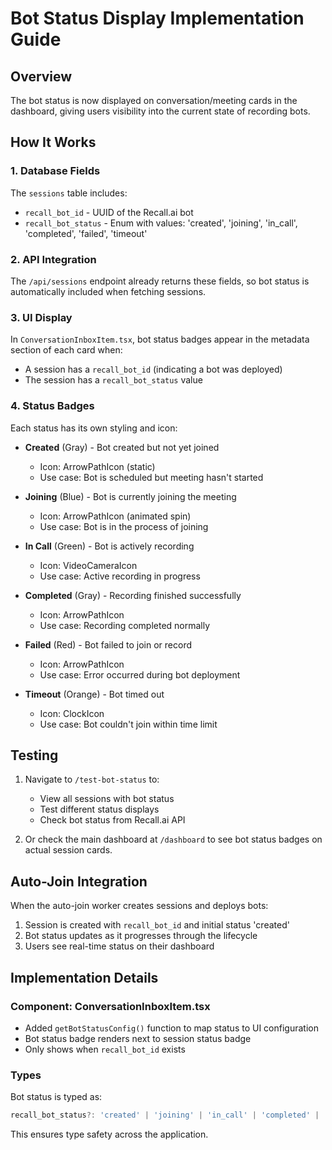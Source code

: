 # Bot Status Display Implementation Guide

## Overview
The bot status is now displayed on conversation/meeting cards in the dashboard, giving users visibility into the current state of recording bots.

## How It Works

### 1. Database Fields
The `sessions` table includes:
- `recall_bot_id` - UUID of the Recall.ai bot
- `recall_bot_status` - Enum with values: 'created', 'joining', 'in_call', 'completed', 'failed', 'timeout'

### 2. API Integration
The `/api/sessions` endpoint already returns these fields, so bot status is automatically included when fetching sessions.

### 3. UI Display
In `ConversationInboxItem.tsx`, bot status badges appear in the metadata section of each card when:
- A session has a `recall_bot_id` (indicating a bot was deployed)
- The session has a `recall_bot_status` value

### 4. Status Badges
Each status has its own styling and icon:

- **Created** (Gray) - Bot created but not yet joined
  - Icon: ArrowPathIcon (static)
  - Use case: Bot is scheduled but meeting hasn't started

- **Joining** (Blue) - Bot is currently joining the meeting
  - Icon: ArrowPathIcon (animated spin)
  - Use case: Bot is in the process of joining

- **In Call** (Green) - Bot is actively recording
  - Icon: VideoCameraIcon
  - Use case: Active recording in progress

- **Completed** (Gray) - Recording finished successfully
  - Icon: ArrowPathIcon
  - Use case: Recording completed normally

- **Failed** (Red) - Bot failed to join or record
  - Icon: ArrowPathIcon
  - Use case: Error occurred during bot deployment

- **Timeout** (Orange) - Bot timed out
  - Icon: ClockIcon
  - Use case: Bot couldn't join within time limit

## Testing

1. Navigate to `/test-bot-status` to:
   - View all sessions with bot status
   - Test different status displays
   - Check bot status from Recall.ai API

2. Or check the main dashboard at `/dashboard` to see bot status badges on actual session cards.

## Auto-Join Integration
When the auto-join worker creates sessions and deploys bots:
1. Session is created with `recall_bot_id` and initial status 'created'
2. Bot status updates as it progresses through the lifecycle
3. Users see real-time status on their dashboard

## Implementation Details

### Component: ConversationInboxItem.tsx
- Added `getBotStatusConfig()` function to map status to UI configuration
- Bot status badge renders next to session status badge
- Only shows when `recall_bot_id` exists

### Types
Bot status is typed as:
```typescript
recall_bot_status?: 'created' | 'joining' | 'in_call' | 'completed' | 'failed' | 'timeout'
```

This ensures type safety across the application.